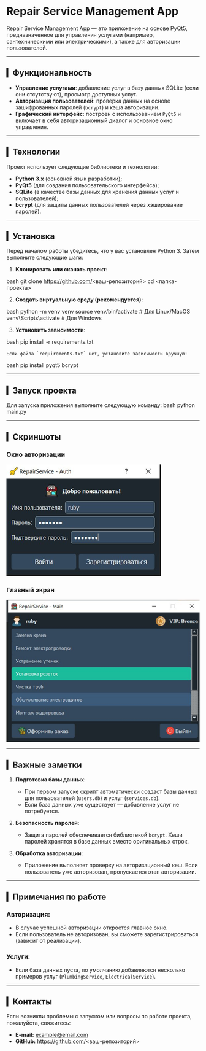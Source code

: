 # Repair Service Management App

Repair Service Management App — это приложение на основе PyQt5, предназначенное для управления услугами (например, сантехническими или электрическими), а также для авторизации пользователей.

---

## ▎Функциональность

- **Управление услугами**: добавление услуг в базу данных SQLite (если они отсутствуют), просмотр доступных услуг.
- **Авторизация пользователей**: проверка данных на основе зашифрованных паролей (`bcrypt`) и кэша авторизации.
- **Графический интерфейс**: построен с использованием `PyQt5` и включает в себя авторизационный диалог и основное окно управления.

---

## ▎Технологии

Проект использует следующие библиотеки и технологии:
- **Python 3.x** (основной язык разработки);
- **PyQt5** (для создания пользовательского интерфейса);
- **SQLite** (в качестве базы данных для хранения данных услуг и пользователей);
- **bcrypt** (для защиты данных пользователей через хэширование паролей).

---

## ▎Установка

Перед началом работы убедитесь, что у вас установлен Python 3. Затем выполните следующие шаги:

1. **Клонировать или скачать проект**:
    
bash
    git clone https://github.com/<ваш-репозиторий>
    cd <папка-проекта>
    

2. **Создать виртуальную среду (рекомендуется)**:
    
bash
    python -m venv venv
    source venv/bin/activate    # Для Linux/MacOS
    venv\Scripts\activate       # Для Windows
    

3. **Установить зависимости**:
    
bash
    pip install -r requirements.txt
    

    Если файла `requirements.txt` нет, установите зависимости вручную:
    
bash
    pip install pyqt5 bcrypt
    

---

## ▎Запуск проекта

Для запуска приложения выполните следующую команду:
bash
python main.py

---

## ▎Скриншоты

### Окно авторизации
![Auth Dialog Screenshot](screenshots/1.jpg)

### Главный экран
![Main Window Screenshot](screenshots/3.jpg)

---

## ▎Важные заметки

1. **Подготовка базы данных**:
   - При первом запуске скрипт автоматически создаст базы данных для пользователей (`users.db`) и услуг (`services.db`).
   - Если база данных уже существует — добавление услуг не потребуется.

2. **Безопасность паролей**:
   - Защита паролей обеспечивается библиотекой `bcrypt`. Хеши паролей хранятся в базе данных вместо оригинальных строк.

3. **Обработка авторизации**:
   - Приложение выполняет проверку на авторизационный кеш. Если пользователь уже авторизован, пропускается этап авторизации.

---

## ▎Примечания по работе

### Авторизация:
- В случае успешной авторизации откроется главное окно.
- Если пользователь не авторизован, вы сможете зарегистрироваться (зависит от реализации).

### Услуги:
- Если база данных пуста, по умолчанию добавляются несколько примеров услуг (`PlumbingService`, `ElectricalService`).

---

## ▎Контакты

Если возникли проблемы с запуском или вопросы по работе проекта, пожалуйста, свяжитесь:

- **E-mail:** [example@email.com](mailto:example@email.com)
- **GitHub:** https://github.com/<ваш-репозиторий>
